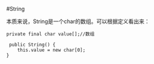 #String


 本质来说，String是一个char的数组。可以根据定义看出来：
    
	private final char value[];//数组

	 public String() {
        this.value = new char[0];
    }





	
	 